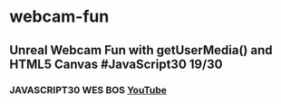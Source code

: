 # webcam-fun
## Unreal Webcam Fun with getUserMedia() and HTML5 Canvas #JavaScript30 19/30
### JAVASCRIPT30 WES BOS [YouTube](https://www.youtube.com/watch?v=SadWPo2KZWg&list=PLu8EoSxDXHP6CGK4YVJhL_VWetA865GOH&index=18)
